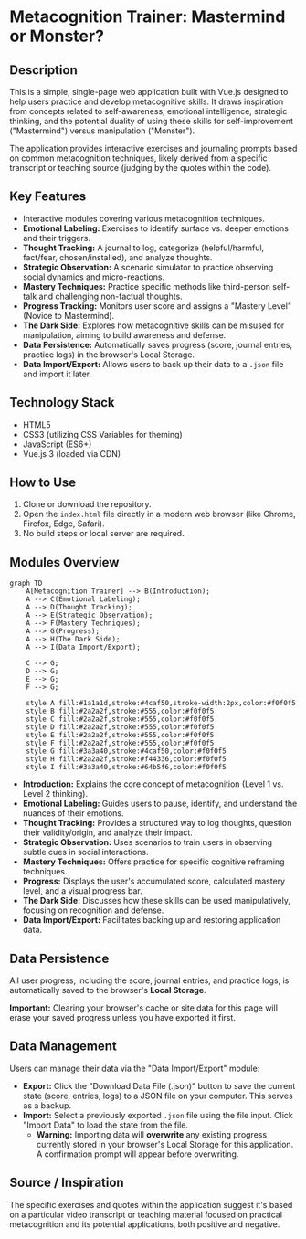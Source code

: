# Metacognition Trainer: Mastermind or Monster?

## Description

This is a simple, single-page web application built with Vue.js designed to help users practice and develop metacognitive skills. It draws inspiration from concepts related to self-awareness, emotional intelligence, strategic thinking, and the potential duality of using these skills for self-improvement ("Mastermind") versus manipulation ("Monster").

The application provides interactive exercises and journaling prompts based on common metacognition techniques, likely derived from a specific transcript or teaching source (judging by the quotes within the code).

## Key Features

*   Interactive modules covering various metacognition techniques.
*   **Emotional Labeling:** Exercises to identify surface vs. deeper emotions and their triggers.
*   **Thought Tracking:** A journal to log, categorize (helpful/harmful, fact/fear, chosen/installed), and analyze thoughts.
*   **Strategic Observation:** A scenario simulator to practice observing social dynamics and micro-reactions.
*   **Mastery Techniques:** Practice specific methods like third-person self-talk and challenging non-factual thoughts.
*   **Progress Tracking:** Monitors user score and assigns a "Mastery Level" (Novice to Mastermind).
*   **The Dark Side:** Explores how metacognitive skills can be misused for manipulation, aiming to build awareness and defense.
*   **Data Persistence:** Automatically saves progress (score, journal entries, practice logs) in the browser's Local Storage.
*   **Data Import/Export:** Allows users to back up their data to a `.json` file and import it later.

## Technology Stack

*   HTML5
*   CSS3 (utilizing CSS Variables for theming)
*   JavaScript (ES6+)
*   Vue.js 3 (loaded via CDN)

## How to Use

1.  Clone or download the repository.
2.  Open the `index.html` file directly in a modern web browser (like Chrome, Firefox, Edge, Safari).
3.  No build steps or local server are required.

## Modules Overview

```mermaid
graph TD
    A[Metacognition Trainer] --> B(Introduction);
    A --> C(Emotional Labeling);
    A --> D(Thought Tracking);
    A --> E(Strategic Observation);
    A --> F(Mastery Techniques);
    A --> G(Progress);
    A --> H(The Dark Side);
    A --> I(Data Import/Export);

    C --> G;
    D --> G;
    E --> G;
    F --> G;

    style A fill:#1a1a1d,stroke:#4caf50,stroke-width:2px,color:#f0f0f5
    style B fill:#2a2a2f,stroke:#555,color:#f0f0f5
    style C fill:#2a2a2f,stroke:#555,color:#f0f0f5
    style D fill:#2a2a2f,stroke:#555,color:#f0f0f5
    style E fill:#2a2a2f,stroke:#555,color:#f0f0f5
    style F fill:#2a2a2f,stroke:#555,color:#f0f0f5
    style G fill:#3a3a40,stroke:#4caf50,color:#f0f0f5
    style H fill:#2a2a2f,stroke:#f44336,color:#f0f0f5
    style I fill:#3a3a40,stroke:#64b5f6,color:#f0f0f5
```

*   **Introduction:** Explains the core concept of metacognition (Level 1 vs. Level 2 thinking).
*   **Emotional Labeling:** Guides users to pause, identify, and understand the nuances of their emotions.
*   **Thought Tracking:** Provides a structured way to log thoughts, question their validity/origin, and analyze their impact.
*   **Strategic Observation:** Uses scenarios to train users in observing subtle cues in social interactions.
*   **Mastery Techniques:** Offers practice for specific cognitive reframing techniques.
*   **Progress:** Displays the user's accumulated score, calculated mastery level, and a visual progress bar.
*   **The Dark Side:** Discusses how these skills can be used manipulatively, focusing on recognition and defense.
*   **Data Import/Export:** Facilitates backing up and restoring application data.

## Data Persistence

All user progress, including the score, journal entries, and practice logs, is automatically saved to the browser's **Local Storage**.

**Important:** Clearing your browser's cache or site data for this page will erase your saved progress unless you have exported it first.

## Data Management

Users can manage their data via the "Data Import/Export" module:

*   **Export:** Click the "Download Data File (.json)" button to save the current state (score, entries, logs) to a JSON file on your computer. This serves as a backup.
*   **Import:** Select a previously exported `.json` file using the file input. Click "Import Data" to load the state from the file.
    *   **Warning:** Importing data will **overwrite** any existing progress currently stored in your browser's Local Storage for this application. A confirmation prompt will appear before overwriting.

## Source / Inspiration

The specific exercises and quotes within the application suggest it's based on a particular video transcript or teaching material focused on practical metacognition and its potential applications, both positive and negative.